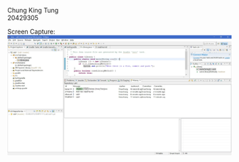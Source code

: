 Chung King Tung  
20429305

Screen Capture:  
![Screen Capture](https://github.com/ktchung/comp3111-lab1-demo/blob/master/Git%20History.jpg "Git History")